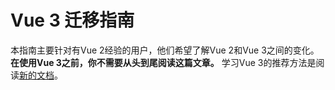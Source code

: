 # Vue 3 迁移指南

本指南主要针对有Vue 2经验的用户，他们希望了解Vue 2和Vue 3之间的变化。 **在使用Vue 3之前，你不需要从头到尾阅读这篇文章。** 学习Vue 3的推荐方法是阅读[新的文档](https://cn.vuejs.org)。